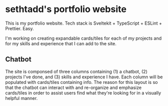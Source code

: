 # sethtadd's portfolio website

This is my portfolio website. Tech stack is Sveltekit + TypeScript + ESLint + Prettier. Easy.

I'm working on creating expandable cards/tiles for each of my projects and for my skills and experience that I can add to the site.

## Chatbot

The site is componsed of three columns containing (1) a chatbot, (2) projects I've done, and (3) skills and experience I have.
Each column will be populated with cards/tiles containing info. The reason for this layout is so that the chatbot can interact with and re-organize and emphasize cards/tiles in order to assist users find what they're looking for in a visually helpful manner.

